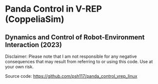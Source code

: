# Panda Control in V-REP (CoppeliaSim)

## Dynamics and Control of Robot-Environment Interaction (2023)

Disclaimer: Please note that I am not responsible for any negative consequences that may result from referring to or using this code. Use at your own risk.

Source code: https://github.com/psh117/panda_control_vrep_linux
